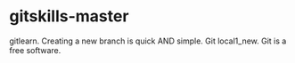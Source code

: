 # gitskills-master
gitlearn.
Creating a new branch is quick AND simple.
Git local1_new.
Git is a free software.
